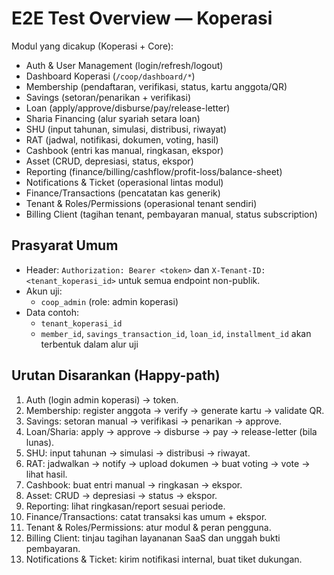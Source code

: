 # E2E Test Overview — Koperasi

Modul yang dicakup (Koperasi + Core):
- Auth & User Management (login/refresh/logout)
- Dashboard Koperasi (`/coop/dashboard/*`)
- Membership (pendaftaran, verifikasi, status, kartu anggota/QR)
- Savings (setoran/penarikan + verifikasi)
- Loan (apply/approve/disburse/pay/release-letter)
- Sharia Financing (alur syariah setara loan)
- SHU (input tahunan, simulasi, distribusi, riwayat)
- RAT (jadwal, notifikasi, dokumen, voting, hasil)
- Cashbook (entri kas manual, ringkasan, ekspor)
- Asset (CRUD, depresiasi, status, ekspor)
- Reporting (finance/billing/cashflow/profit-loss/balance-sheet)
- Notifications & Ticket (operasional lintas modul)
 - Finance/Transactions (pencatatan kas generik)
 - Tenant & Roles/Permissions (operasional tenant sendiri)
 - Billing Client (tagihan tenant, pembayaran manual, status subscription)

## Prasyarat Umum
- Header: `Authorization: Bearer <token>` dan `X-Tenant-ID: <tenant_koperasi_id>` untuk semua endpoint non-publik.
- Akun uji:
  - `coop_admin` (role: admin koperasi)
- Data contoh:
  - `tenant_koperasi_id`
  - `member_id`, `savings_transaction_id`, `loan_id`, `installment_id` akan terbentuk dalam alur uji

## Urutan Disarankan (Happy-path)
1) Auth (login admin koperasi) → token.
2) Membership: register anggota → verify → generate kartu → validate QR.
3) Savings: setoran manual → verifikasi → penarikan → approve.
4) Loan/Sharia: apply → approve → disburse → pay → release-letter (bila lunas).
5) SHU: input tahunan → simulasi → distribusi → riwayat.
6) RAT: jadwalkan → notify → upload dokumen → buat voting → vote → lihat hasil.
7) Cashbook: buat entri manual → ringkasan → ekspor.
8) Asset: CRUD → depresiasi → status → ekspor.
9) Reporting: lihat ringkasan/report sesuai periode.
10) Finance/Transactions: catat transaksi kas umum + ekspor.
11) Tenant & Roles/Permissions: atur modul & peran pengguna.
12) Billing Client: tinjau tagihan layananan SaaS dan unggah bukti pembayaran.
13) Notifications & Ticket: kirim notifikasi internal, buat tiket dukungan.
 